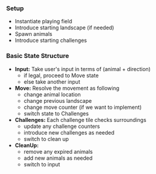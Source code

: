 ### Setup

- Instantiate playing field
- Introduce starting landscape (if needed)
- Spawn animals
- Introduce starting challenges

### Basic State Structure

- **Input:**
Take user's input in terms of (animal + direction)
	- if legal, proceed to Move state
	- else take another input
- **Move:**
Resolve the movement as following
	- change animal location
	- change previous landscape
	- change move counter (if we want to implement)
	- switch state to Challenges
- **Challenges:**
Each challenge tile checks surroundings
	- update any challenge counters
	- introduce new challenges as needed
	- switch to clean up
- **CleanUp:**
	- remove any expired animals
	- add new animals as needed
	- switch to input
